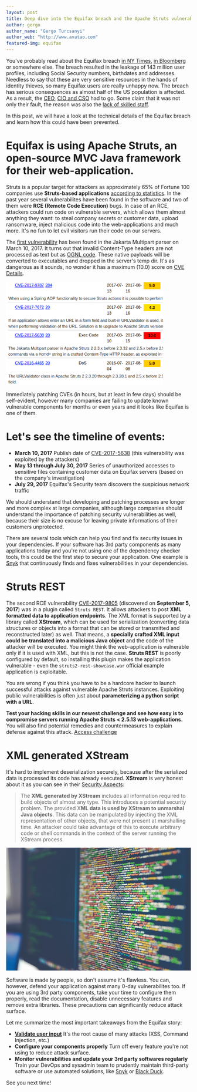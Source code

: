 ```yaml
---
layout: post
title: Deep dive into the Equifax breach and the Apache Struts vulnerability
author: gergo
author_name: "Gergo Turcsanyi"
author_web: "http://www.avatao.com"
featured-img: equifax
---
```


You've probably read about the Equifax breach [in NY Times](https://www.nytimes.com/2017/09/07/business/equifax-cyberattack.html), [in Bloomberg](https://www.bloomberg.com/news/articles/2017-09-18/equifax-is-said-to-suffer-a-hack-earlier-than-the-date-disclosed) or somewhere else. The breach resulted in the leakage of 143 million user profiles, 
including Social Security numbers, birthdates and addresses. Needless to say that these are very sensitive resources in the hands 
of identity thieves, so many Equifax users are really unhappy now. The breach has serious consequences as almost half of the US population is affected. As a result, the [CEO](https://www.washingtonpost.com/news/the-switch/wp/2017/09/26/equifax-ceo-retires-following-massive-data-breach/), [CIO and CSO](https://www.washingtonpost.com/news/the-switch/wp/2017/09/15/two-equifax-executives-will-retire-following-massive-data-breach/) had to go. Some claim that it was not only their fault, the reason was also the [lack of skilled staff](https://www.linkedin.com/pulse/equifax-breach-what-one-talking-deidre-diamond/). 

In this post, we will have a look at the technical details of the Equifax breach and learn how this could have been prevented.

<!--excerpt-->

# Equifax is using **Apache Struts**, an open-source **MVC Java framework** for their web-application. 

Struts is a popular target for attackers as approximately 65% of Fortune 100 companies use **Struts-based applications** [according to statistics](http://www.zdnet.com/article/critical-security-bug-threatens-fortune-100-companies/).
In the past year several vulnerabilites have been found in the software and two of them were **RCE (Remote Code Execution)** bugs.
In case of an RCE, attackers could run code on vulnerable servers, which allows them almost anything they want: to steal company secrets or customer data, upload ransomware, inject malicious code into the web-applications and much more. It's no fun to let evil visitors run their code on our servers.

The [first vulnerability](https://www.cvedetails.com/cve/CVE-2017-5638/) has been found in the Jakarta Multipart parser on March 10, 2017.
It turns out that invalid Content-Type headers are not processed as text but as [OGNL code](https://commons.apache.org/proper/commons-ognl/).
These native payloads will be converted to executables and dropped in the server's temp dir. It's as dangerous as it sounds, no wonder it has a maximum (10.0) score on [CVE Details](https://www.cvedetails.com/cve/CVE-2017-5638/).

![CVE details](../images/CVEs.png)

Immediately patching CVEs (in hours, but at least in few days) should be self-evident, 
however many companies are failing to update known vulnerable components for months or even years and it looks like Equifax is one of them. 

# Let's see the timeline of events:

 * **March 10, 2017** Publish date of [CVE-2017-5638](https://www.cvedetails.com/cve/CVE-2017-5638/) (this vulnerability was exploited by the attackers)
 * **May 13 through July 30, 2017** Series of unauthorized accesses to sensitive files containing customer data on Equifax servers (based on the company's investigation)
 * **July 29, 2017** Equifax's Security team discovers the suspicious network traffic

We should understand that developing and patching processes are longer and more complex at large companies, although large companies
should understand the importance of patching security vulnerabilities as well, because their size is no excuse for leaving
private informations of their customers unprotected.

There are several tools which can help you find and fix security issues in your dependencies. 
If your software has 3rd party components as many applications today and you're not using one of the dependency checker tools, this could be the first step
to secure your application. One example is [Snyk](https://snyk.io/) that continuously finds and fixes vulnerabilities in your dependencies.

# Struts REST 

The second RCE vulnerability [CVE-2017-9805](https://cve.mitre.org/cgi-bin/cvename.cgi?name=CVE-2017-9805) 
(discovered on **September 5, 2017**) was in a plugin called `Struts REST`. It allows attackers to post
**XML formatted data to application endpoints**. The XML format is supported by a library called **XStream**, which can be used for
serialization (converting data structures or objects into a format that can be stored or transmitted and reconstructed later) as well.
That means, a **specially crafted XML input could be translated into a malicious Java object** and the code of the attacker will be executed.
You might think the web-application is vulnerable only if it is used with XML, but this is not the case. **Struts REST** is poorly configured by default, so installing this plugin makes the application vulnerable - even the `struts2-rest-showcase.war` official example application is exploitable.

You are wrong if you think you have to be a hardcore hacker to launch successful attacks against vulnerable Apache Struts instances. Exploiting public vulnerabilities is often just about **parameterizing a python script with a URL**.

**Test your hacking skills in our newest challenge and see how easy is to compromise servers running Apache Struts < 2.5.13 web-applications.** You will also find potential remedies and countermeasures to explain defense against this attack.
[Access challenge](https://platform.avatao.com/paths/2bf3c9cb-f759-4915-9a2f-f30164c45fce/challenges/0ba77e1c-d415-4951-b547-6d2b142a010a)

# XML generated XStream 

It's hard to implement deserialization securely, because after the serialized data is processed its code has already executed. **XStream** is very honest about it as you can see in their [Security Aspects](http://x-stream.github.io/security.html):

> The **XML generated by XStream** includes all information required to build objects of almost any type. This introduces a potential security problem.
> The provided X**ML data is used by XStream to unmarshal Java objects**. This data can be manipulated by injecting the XML representation of other objects, that were not present at marshalling time. An attacker could take advantage of this to execute arbitrary code or shell commands in the context of the server running the XStream process.

![Code](../images/code.jpg)

Software is made by people, so don't assume it's flawless. You can, however, defend your application against many 0-day vulnerabilites too. If you are using 3rd party components, take your time to configure them properly, read the documentation, disable unnecessary features and remove extra libraries. These precautions can significantly reduce attack surface.

Let me summarize the most important takeaways from the Equifax story:

 * **[Validate user input](https://www.owasp.org/index.php/Data_Validation)** It's the root cause of many attacks (XSS, Command Injection, etc.)
 * **Configure your components properly** Turn off every feature you're not using to reduce attack surface.
 * **Monitor vulnerabilities and update your 3rd party softwares regularly** Train your DevOps and sysadmin team to prudently maintain third-party software or use automated solutions, like [Snyk](https://snyk.io/) or [Black Duck](https://www.blackducksoftware.com/).

See you next time!
